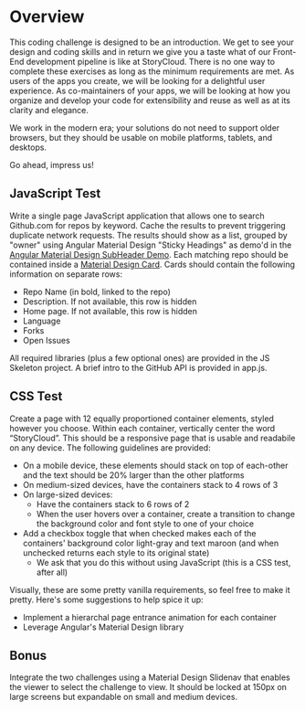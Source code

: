 # Overview #

This coding challenge is designed to be an introduction. We get to see your design and coding skills and in return we give
you a taste what of our Front-End development pipeline is like at StoryCloud. There is no one way to complete these exercises
as long as the minimum requirements are met. As users of the apps you create, we will be looking for a delightful user
experience. As co-maintainers of your apps, we will be looking at how you organize and develop your code for extensibility and
reuse as well as at its clarity and elegance.

We work in the modern era; your solutions do not need to support older browsers, but they should be usable on mobile platforms,
tablets, and desktops.

Go ahead, impress us!

## JavaScript Test ##
Write a single page JavaScript application that allows one to search Github.com for repos by keyword. Cache the results
to prevent triggering duplicate network requests. The results should show as a list, grouped by "owner" using Angular
Material Design "Sticky Headings" as demo'd in the
[Angular Material Design SubHeader Demo](https://material.angularjs.org/#/demo/material.components.subheader). Each
matching repo should be contained inside a
[Material Design Card](https://material.angularjs.org/#/demo/material.components.card). Cards should contain the
following information on separate rows:

* Repo Name (in bold, linked to the repo)
* Description. If not available, this row is hidden
* Home page. If not available, this row is hidden
* Language
* Forks
* Open Issues

All required libraries (plus a few optional ones) are provided in the JS Skeleton project. A brief intro to the GitHub
API is provided in app.js.

## CSS Test ##

Create a page with 12 equally proportioned container elements, styled however you choose. Within each container, vertically
center the word “StoryCloud”. This should be a responsive page that is usable and readabile on any device. The following
guidelines are provided:

* On a mobile device, these elements should stack on top of each-other and the text should be 20% larger than the other platforms
* On medium-sized devices, have the containers stack to 4 rows of 3
* On large-sized devices:
  * Have the containers stack to 6 rows of 2
  * When the user hovers over a container, create a transition to change the background color and font style to one of your choice
* Add a checkbox toggle that when checked makes each of the containers' background color light-gray and text maroon (and when
unchecked returns each style to its original state)
  * We ask that you do this without using JavaScript (this is a CSS test, after all)

Visually, these are some pretty vanilla requirements, so feel free to make it pretty. Here's some suggestions to help spice it up:
* Implement a hierarchal page entrance animation for each container
* Leverage Angular's Material Design library

## Bonus ##
Integrate the two challenges using a Material Design Slidenav that enables the viewer to select the challenge to view. It should
be locked at 150px on large screens but expandable on small and medium devices.

